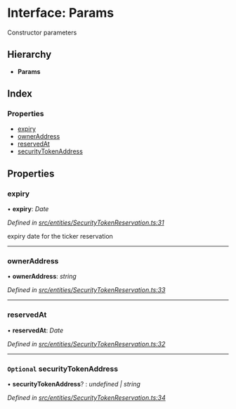 # Interface: Params

Constructor parameters

## Hierarchy

* **Params**

## Index

### Properties

* [expiry](_entities_securitytokenreservation_.params.md#expiry)
* [ownerAddress](_entities_securitytokenreservation_.params.md#owneraddress)
* [reservedAt](_entities_securitytokenreservation_.params.md#reservedat)
* [securityTokenAddress](_entities_securitytokenreservation_.params.md#optional-securitytokenaddress)

## Properties

###  expiry

• **expiry**: *Date*

*Defined in [src/entities/SecurityTokenReservation.ts:31](https://github.com/PolymathNetwork/polymath-sdk/blob/e8bbc1e/src/entities/SecurityTokenReservation.ts#L31)*

expiry date for the ticker reservation

___

###  ownerAddress

• **ownerAddress**: *string*

*Defined in [src/entities/SecurityTokenReservation.ts:33](https://github.com/PolymathNetwork/polymath-sdk/blob/e8bbc1e/src/entities/SecurityTokenReservation.ts#L33)*

___

###  reservedAt

• **reservedAt**: *Date*

*Defined in [src/entities/SecurityTokenReservation.ts:32](https://github.com/PolymathNetwork/polymath-sdk/blob/e8bbc1e/src/entities/SecurityTokenReservation.ts#L32)*

___

### `Optional` securityTokenAddress

• **securityTokenAddress**? : *undefined | string*

*Defined in [src/entities/SecurityTokenReservation.ts:34](https://github.com/PolymathNetwork/polymath-sdk/blob/e8bbc1e/src/entities/SecurityTokenReservation.ts#L34)*

